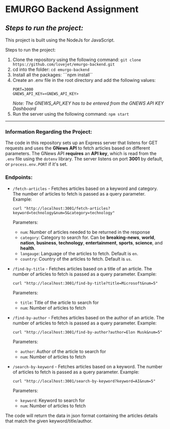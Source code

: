 # EMURGO Backend Assignment
## _Steps to run the project:_
This project is built using the NodeJs for JavaScript. 

Steps to run the project:
1. Clone the repository using the following command: 
```git clone https://github.com/lovejet/emurgo-backend.git```
2. cd into the folder:
```cd emurgo-backend```
3. Install all the packages: ```npm install``
4. Create an .env file in the root directory and add the following values:
    ```
    PORT=3000
    GNEWS_API_KEY=<GNEWS_API_KEY>
    ```
    *Note: The GNEWS_API_KEY has to be entered from the GNEWS API KEY Dashboard*
5. Run the server using the following command:
```npm start```

____________

### Information Regarding the Project:
The code in this repository sets up an Express server that listens for GET requests and uses the **GNews API** to fetch articles based on different parameters. The GNews API **requires** an **API key**, which is read from the `.env` file using the `dotenv` library. The server listens on port **3001** by default, or `process.env.PORT` if it's set.

### Endpoints:
- `/fetch-articles` - Fetches articles based on a keyword and category. The number of articles to fetch is passed as a query parameter.
Example:
    ```
    curl "http://localhost:3001/fetch-articles?keyword=technology&num=5&category=technology"
    ```
    Parameters:
    - `num`: Number of articles needed to be returned in the response
    - `category`: Category to search for. Can be **breaking-news**, **world**, **nation**, **business**, **technology**, **entertainment**, **sports**, **science**, and **health**.
    - `langauge`: Language of the articles to fetch. Default is `en`.
    - `country`: Country of the articles to fetch. Default is `us`.
    
- `/find-by-title` - Fetches articles based on a title of an article. The number of articles to fetch is passed as a query parameter.
Example:
    ```
    curl "http://localhost:3001/find-by-title?title=Microsoft&num=5"
    ```
    Parameters:
    - `title`: Title of the article to search for
    - `num`: Number of articles to fetch
    
- `/find-by-author` - Fetches articles based on the author of an article. The number of articles to fetch is passed as a query parameter.
Example:
    ```
    curl "http://localhost:3001/find-by-author?author=Elon Musk&num=5"
    ```
     Parameters:
    - `author`: Author of the article to search for
    - `num`: Number of articles to fetch
    
    
- `/search-by-keyword` - Fetches articles based on a keyword. The number of articles to fetch is passed as a query parameter.
Example:
    ```
    curl "http://localhost:3001/search-by-keyword?keyword=AI&num=5"
    ```
    Parameters:
    - `keyword`: Keyword to search for
    - `num`: Number of articles to fetch
    
The code will return the data in json format containing the articles details that match the given keyword/title/author.